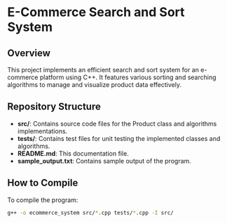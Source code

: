 # E-Commerce Search and Sort System

## Overview

This project implements an efficient search and sort system for an e-commerce platform using C++. It features various sorting and searching algorithms to manage and visualize product data effectively.

## Repository Structure

- **src/**: Contains source code files for the Product class and algorithms implementations.
- **tests/**: Contains test files for unit testing the implemented classes and algorithms.
- **README.md**: This documentation file.
- **sample_output.txt**: Contains sample output of the program.

## How to Compile

To compile the program:

```bash
g++ -o ecommerce_system src/*.cpp tests/*.cpp -I src/
